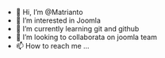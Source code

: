 - 👋 Hi, I’m @Matrianto
- 👀 I’m interested in Joomla
- 🌱 I’m currently learning git and github
- 💞️ I’m looking to collaborata on joomla team
- 📫 How to reach me ...

<!---
Matrianto/Matrianto is a ✨ special ✨ repository because its `README.md` (this file) appears on your GitHub profile.
You can click the Preview link to take a look at your changes.
--->
